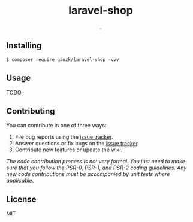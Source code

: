 <h1 align="center"> laravel-shop </h1>

<p align="center"> .</p>


## Installing

```shell
$ composer require gaozk/laravel-shop -vvv
```

## Usage

TODO

## Contributing

You can contribute in one of three ways:

1. File bug reports using the [issue tracker](https://github.com/gaozk/laravel-shop/issues).
2. Answer questions or fix bugs on the [issue tracker](https://github.com/gaozk/laravel-shop/issues).
3. Contribute new features or update the wiki.

_The code contribution process is not very formal. You just need to make sure that you follow the PSR-0, PSR-1, and PSR-2 coding guidelines. Any new code contributions must be accompanied by unit tests where applicable._

## License

MIT